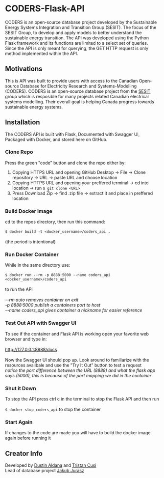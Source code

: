 # CODERS-Flask-API
CODERS is an open-source database project developed by the Sustainable Energy Systems Integration and Transition Group (SESIT). The focus of the SESIT Group, to develop and apply models to better understand the sustainable energy transition. The API was developed using the Python Flask framework and its functions are limited to a select set of queries. Since the API is only meant for querying, the GET HTTP request is only method implemented within the API.

## Motivations
This is API was built to provide users with access to the Canadian Open-source Database for Electricity Research and Systems-Modelling (CODERS). CODERS is an open-source database project from the [SESIT](https://sesit.cive.uvic.ca/ "SESIT Homepage") group which is resposible for many projects related Canadian electrical systems modelling. Their overall goal is helping Canada progress towards sustainable energy systems.

## Installation
The CODERS API is built with Flask, Documented with Swagger UI, Packaged with Docker, and stored here on GitHub.

### Clone Repo
Press the green "code" button and clone the repo either by:
1) Copying HTTPS URL and opening GitHub Desktop -> File -> Clone repository -> URL -> paste URL and choose location
2) Copying HTTPS URL and opening your preffered terminal -> cd into location -> run `$ git clone <URL>`
3) Press Download Zip -> find .zip file -> extract it and place in preffered location

### Build Docker Image
cd to the repos directory, then run this command:<br />
<br />
`$ docker build -t <docker_username>/coders_api .` <br />
<br />
(the period is intentional)

### Run Docker Container
While in the same directory use:<br />
<br />
`$ docker run --rm -p 8888:5000 --name coders_api <docker_username>/coders_api` <br />
<br />
to run the API <br />
<br />
*--rm auto removes container on exit* <br />
*-p 8888:5000 publish a containers port to host* <br />
*--name coders_api gives container a nickname for easier reference* <br />

### Test Out API with Swagger UI
To see if the container and Flask API is working open your favorite web browser and type in: <br />
<br />
http://127.0.0.1:8888/docs <br />
<br />
Now the Swagger UI should pop up. Look around to familiarize with the resources availbale and use the "Try It Out" button to test a request
<br />
*notice the port difference between the URL (8888) and what the flask app says (5000), this is because of the port mapping we did in the container*<br />

### Shut it Down
To stop the API press ctrl c in the terminal to stop the Flask API and then run <br />
<br />
`$ docker stop coders_api` to stop the container<br />

### Start Again
If changes to the code are made you will have to build the docker image again before running it<br />

## Creator Info
Developed by [Dustin Aldana](https://gitlab.com/DustinAldana) and [Tristan Cusi](https://github.com/cusitristan) <br />
Lead of database project [Jakub Jurasz](https://www.researchgate.net/profile/Jakub_Jurasz2)
